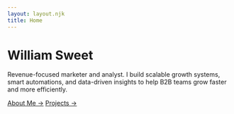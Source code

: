 ```yaml
---
layout: layout.njk
title: Home
---
```


<div class="prose prose-neutral max-w-2xl mx-auto text-center">
  <h1 class="text-5xl font-bold mb-4">William Sweet</h1>
  <p class="text-xl text-gray-700">
    Revenue-focused marketer and analyst. I build scalable growth systems, smart automations, and data-driven insights to help B2B teams grow faster and more efficiently.
  </p>

  <div class="mt-10 flex justify-center space-x-4">
    <a href="/about/" class="text-sm font-medium text-blue-600 hover:underline">About Me →</a>
    <a href="/projects/" class="text-sm font-medium text-blue-600 hover:underline">Projects →</a>
  </div>
</div>